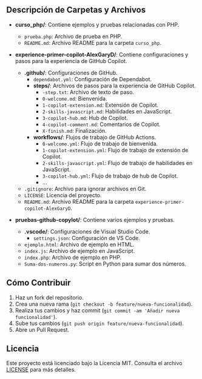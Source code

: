 
## Descripción de Carpetas y Archivos

- **curso_php/**: Contiene ejemplos y pruebas relacionadas con PHP.
  - `prueba.php`: Archivo de prueba en PHP.
  - `README.md`: Archivo README para la carpeta `curso_php`.

- **experience-primer-copilot-AlexGaryD/**: Contiene configuraciones y pasos para la experiencia de GitHub Copilot.
  - **.github/**: Configuraciones de GitHub.
    - `dependabot.yml`: Configuración de Dependabot.
    - **steps/**: Archivos de pasos para la experiencia de GitHub Copilot.
      - `-step.txt`: Archivo de texto de paso.
      - `0-welcome.md`: Bienvenida.
      - `1-copilot-extension.md`: Extensión de Copilot.
      - `2-skills-javascript.md`: Habilidades en JavaScript.
      - `3-copilot-hub.md`: Hub de Copilot.
      - `4-copilot-comment.md`: Comentarios de Copilot.
      - `X-finish.md`: Finalización.
    - **workflows/**: Flujos de trabajo de GitHub Actions.
      - `0-welcome.yml`: Flujo de trabajo de bienvenida.
      - `1-copilot-extension.yml`: Flujo de trabajo de extensión de Copilot.
      - `2-skills-javascript.yml`: Flujo de trabajo de habilidades en JavaScript.
      - `3-copilot-hub.yml`: Flujo de trabajo de hub de Copilot.
      - ...
  - `.gitignore`: Archivo para ignorar archivos en Git.
  - `LICENSE`: Licencia del proyecto.
  - `README.md`: Archivo README para la carpeta `experience-primer-copilot-AlexGaryD`.

- **pruebas-github-copylot/**: Contiene varios ejemplos y pruebas.
  - **.vscode/**: Configuraciones de Visual Studio Code.
    - `settings.json`: Configuración de VS Code.
  - `ejemplo.html`: Archivo de ejemplo en HTML.
  - `index.js`: Archivo de ejemplo en JavaScript.
  - `index.php`: Archivo de ejemplo en PHP.
  - `Suma-dos-numeros.py`: Script en Python para sumar dos números.

## Cómo Contribuir

1. Haz un fork del repositorio.
2. Crea una nueva rama (`git checkout -b feature/nueva-funcionalidad`).
3. Realiza tus cambios y haz commit (`git commit -am 'Añadir nueva funcionalidad'`).
4. Sube tus cambios (`git push origin feature/nueva-funcionalidad`).
5. Abre un Pull Request.

## Licencia

Este proyecto está licenciado bajo la Licencia MIT. Consulta el archivo [LICENSE](experience-primer-copilot-AlexGaryD/LICENSE) para más detalles.